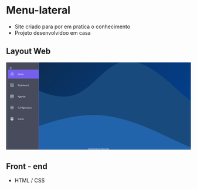 # Menu-lateral
* Site criado para por em pratica o conhecimento
* Projeto desenvolvidoo em casa
## Layout Web
![PRINT TELA](https://github.com/852Apache/Menu-lateral/blob/main/web_Barra_Menu_Lateral/img/Captura%20de%20tela.png)


## Front - end
* HTML / CSS
